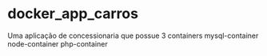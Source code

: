# docker_app_carros

Uma aplicação de concessionaria que possue 3 containers 
mysql-container
node-container
php-container
